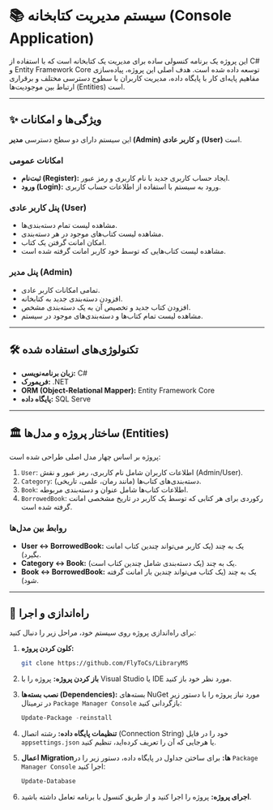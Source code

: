 # 📚 سیستم مدیریت کتابخانه (Console Application)

این پروژه یک برنامه کنسولی ساده برای مدیریت یک کتابخانه است که با استفاده از C# و Entity Framework Core توسعه داده شده است. هدف اصلی این پروژه، پیاده‌سازی مفاهیم پایه‌ای کار با پایگاه داده، مدیریت کاربران با سطوح دسترسی مختلف و برقراری ارتباط بین موجودیت‌ها (Entities) است.

---

## ✨ ویژگی‌ها و امکانات

این سیستم دارای دو سطح دسترسی **مدیر (Admin)** و **کاربر عادی (User)** است.

### امکانات عمومی
- **ثبت‌نام (Register):** ایجاد حساب کاربری جدید با نام کاربری و رمز عبور.
- **ورود (Login):** ورود به سیستم با استفاده از اطلاعات حساب کاربری.

### پنل کاربر عادی (User)
- مشاهده لیست تمام دسته‌بندی‌ها.
- مشاهده لیست کتاب‌های موجود در هر دسته‌بندی.
- امکان امانت گرفتن یک کتاب.
- مشاهده لیست کتاب‌هایی که توسط خود کاربر امانت گرفته شده است.

### پنل مدیر (Admin)
- تمامی امکانات کاربر عادی.
- افزودن دسته‌بندی جدید به کتابخانه.
- افزودن کتاب جدید و تخصیص آن به یک دسته‌بندی مشخص.
- مشاهده لیست تمام کتاب‌ها و دسته‌بندی‌های موجود در سیستم.

---

## 🛠️ تکنولوژی‌های استفاده شده

- **زبان برنامه‌نویسی:** C#
- **فریمورک:** .NET
- **ORM (Object-Relational Mapper):** Entity Framework Core
- **پایگاه داده:**  SQL Serve

---

## 🏛️ ساختار پروژه و مدل‌ها (Entities)

پروژه بر اساس چهار مدل اصلی طراحی شده است:

1.  `User`: اطلاعات کاربران شامل نام کاربری، رمز عبور و نقش (Admin/User).
2.  `Category`: دسته‌بندی‌های کتاب‌ها (مانند رمان، علمی، تاریخی).
3.  `Book`: اطلاعات کتاب‌ها شامل عنوان و دسته‌بندی مربوطه.
4.  `BorrowedBook`: رکوردی برای هر کتابی که توسط یک کاربر در تاریخ مشخصی امانت گرفته شده است.

### روابط بین مدل‌ها
- **User ↔ BorrowedBook:** یک به چند (یک کاربر می‌تواند چندین کتاب امانت بگیرد).
- **Category ↔ Book:** یک به چند (یک دسته‌بندی شامل چندین کتاب است).
- **Book ↔ BorrowedBook:** یک به چند (یک کتاب می‌تواند چندین بار امانت گرفته شود).

---

## 🚀 راه‌اندازی و اجرا

برای راه‌اندازی پروژه روی سیستم خود، مراحل زیر را دنبال کنید:

1.  **کلون کردن پروژه:**
    ```bash
    git clone https://github.com/FlyToCs/LibraryMS
    ```

2.  **باز کردن پروژه:**
    پروژه را با Visual Studio یا IDE مورد نظر خود باز کنید.

3.  **نصب بسته‌ها (Dependencies):**
    بسته‌های NuGet مورد نیاز پروژه را با دستور زیر در ترمینال `Package Manager Console` بازگردانی کنید:
    ```powershell
    Update-Package -reinstall
    ```

4.  **تنظیمات پایگاه داده:**
    رشته اتصال (Connection String) خود را در فایل `appsettings.json` یا هرجایی که آن را تعریف کرده‌اید، تنظیم کنید.

5.  **اعمال Migrationها:**
    برای ساختن جداول در پایگاه داده، دستور زیر را در `Package Manager Console` اجرا کنید:
    ```powershell
    Update-Database
    ```

6.  **اجرای پروژه:**
    پروژه را اجرا کنید و از طریق کنسول با برنامه تعامل داشته باشید.


